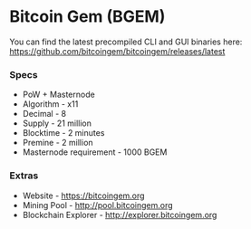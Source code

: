 # Bitcoin Gem (BGEM)
You can find the latest precompiled CLI and GUI binaries here: https://github.com/bitcoingem/bitcoingem/releases/latest

### Specs
* PoW + Masternode
* Algorithm - x11
* Decimal - 8
* Supply - 21 million
* Blocktime - 2 minutes
* Premine - 2 million
* Masternode requirement - 1000 BGEM

### Extras
* Website - https://bitcoingem.org
* Mining Pool - http://pool.bitcoingem.org
* Blockchain Explorer - http://explorer.bitcoingem.org
